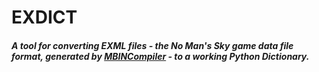 # EXDICT
##### A tool for converting EXML files  - the No Man's Sky game data file format, generated by [MBINCompiler](https://github.com/monkeyman192/MBINCompiler "MBINCompiler") - to a working Python Dictionary.
